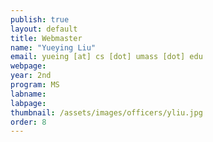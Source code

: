 ```yaml
---
publish: true
layout: default
title: Webmaster
name: "Yueying Liu"
email: yueing [at] cs [dot] umass [dot] edu
webpage:
year: 2nd
program: MS
labname:
labpage:
thumbnail: /assets/images/officers/yliu.jpg
order: 8
---
```

